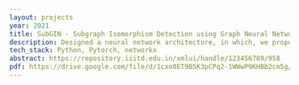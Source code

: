 ```yaml
---
layout: projects
year: 2021
title: SubGIN - Subgraph Isomorphism Detection using Graph Neural Networks
description: Designed a neural network architecture, in which, we proposed an attention-based graph pooling mechanism and an Interactive context attention layer. Applied CNN on derived feature matrices to learn node level similarity and Neural Tensor Network on graph embeddings to study their global relation. Evaluated the model on various graph datasets
tech_stack: Python, Pytorch, networkx
abstract: https://repository.iiitd.edu.in/xmlui/handle/123456789/958
pdf: https://drive.google.com/file/d/1cxo0ET9B5K3pCPq2-1WWwP9KHBb2cm5g/view?usp=sharing
---
```

